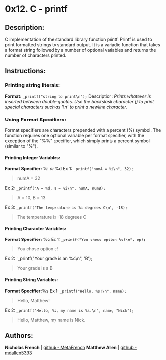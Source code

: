 

# 0x12. C - printf



## Description:
C implementation of the standard library function printf. Printf is used to print formatted strings to standard output. It is a variadic function that takes a format string followed by a number of optional variables and returns the number of characters printed.



## Instructions:


### Printing string literals:
__Format:__ `_printf("string to print\n");`
Description: _Prints whatever is inserted between double-quotes.  Use the backslash character (\) to print special characters such as '\n' to print a newline character._



### Using Format Specifiers:

Format specifiers are characters prepended with a percent (%) symbol.  The function requires one optional variable per format specifier, with the exception of the "%%" specifier, which simply prints a percent symbol (similar to "\%").


#### Printing Integer Variables:
__Format Specifier:__ %i _or_ %d
Ex 1: `_printf("numA = %i\n", 32);`
> numA = 32

Ex 2: `_printf("A = %d, B = %i\n", numA, numB);`
> A = 10, B = 13

Ex 3: `_printf("The temperature is %i degrees C\n", -18);`
> The temperature is -18 degrees C


#### Printing Character Variables:
__Format Specifier:__ %c
Ex 1: `_printf("You chose option %c!\n", op);`
> You chose option e!

Ex 2: `_printf("Your grade is an %c\n", 'B');
> Your grade is a B


#### Printing String Variables:
__Format Specifier:__%s
Ex 1: `_printf("Hello, %s!\n", name);`
> Hello, Matthew!

Ex 2: `_printf("Hello, %s, my name is %s.\n", name, "Nick");`
> Hello, Matthew, my name is Nick.



## Authors:
**Nicholas French** | [github - MetaFrench](https://github.com/MetaFrench)
**Matthew Allen** | [github - mdallen5393](https://github.com/mdallen5393)
